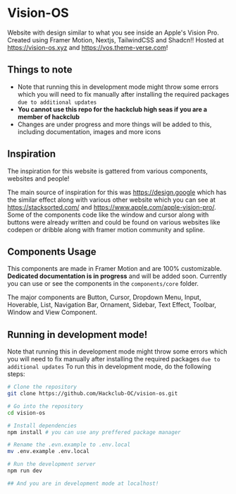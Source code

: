 # Vision-OS
Website with design similar to what you see inside an Apple's Vision Pro. Created using Framer Motion, Nextjs, TailwindCSS and Shadcn!!
Hosted at https://vision-os.xyz and https://vos.theme-verse.com!


## **Things to note**
- Note that running this in development mode might throw some errors which you will need to fix manually after installing the required packages `due to additional updates`
- **You cannot use this repo for the hackclub high seas if you are a member of hackclub**
- Changes are under progress and more things will be added to this, including documentation, images and more icons


## Inspiration 
The inspiration for this website is gattered from various components, websites and people!

The main source of inspiration for this was https://design.google which has the similar effect along with various other website which you can see at https://stacksorted.com/ and https://www.apple.com/apple-vision-pro/. Some of the components code like the window and cursor along with buttons were already written and could be found on various websites like codepen or dribble along with framer motion community and spline. 

## Components Usage

This components are made in Framer Motion and are 100% customizable. **Dedicated documentation is in progress** and will be added soon. Currently you can use or see the components in the `components/core` folder.

The major components are Button, Cursor, Dropdown Menu, Input, Hoverable, List, Navigation Bar, Ornament, Sidebar, Text Effect, Toolbar, Window and View Component. 

## Running in development mode!

Note that running this in development mode might throw some errors which you will need to fix manually after installing the required packages `due to additional updates`
To run this in development mode, do the following steps:

```bash
# Clone the repository
git clone https://github.com/Hackclub-OC/vision-os.git

# Go into the repository
cd vision-os

# Install dependencies 
npm install # you can use any preffered package manager

# Rename the .evn.example to .env.local
mv .env.example .env.local

# Run the development server
npm run dev

## And you are in development mode at localhost!
```

